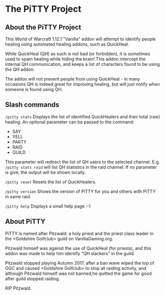 # The PiTTY Project

## About the PiTTY Project
This World of Warcraft 1.12.1 "Vanilla" addon will attempt to identify people healing using automated healing addons, such as QuickHeal.

While QuickHeal (QH) as such is not bad (or forbidden), it is sometimes used to spam healing while hiding the brain! This addon intercept the internal QH communication, and keeps a list of characters found to be using the QH addon.

The addon will not prevent people from using QuickHeal - in many occasions QH is indeed great for improving healing, but will just notify when someone is found using QH.

## Slash commands

```/pitty stats```
Displays the list of identified QuickHealers and their total (raw) healing.
An optional parameter can be passed to the command: 
* SAY
* YELL
* PARTY
* RAID
* GUILD

This parameter will redirect the list of QH users to the selected channel.
E.g. ```/pitty stats raid``` will list QH statistics in the raid channel.
If no parameter is give, the output will be shown locally.


```/pitty reset```
Resets the list of QuickHealers.


```/pitty version```
Shows the version of PiTTY for you and others with PiTTY in same raid.


```/pitty help```
Displays a small help page :-)



## About PiTTY
PiTTY is named after Pitzwald: a holy priest and the priest class leader in the &lt;Goldshire Golfclub&gt; guild on VanillaGaming.org.

Pitzwald himself was against the use of QuickHeal (for priests), and this addon was made to help him identify "QH slackers" in the guild.

Pitzwald stopped playing Autumn 2017, after a ban wave wiped the top of GGC and caused &lt;Goldshire Golfclub&gt; to stop all raiding activity, and although Pitzwald himself was not banned,he quitted the game for good after guild stopped raiding.

RIP Pitzwald.
